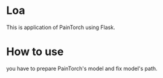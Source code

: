 Loa
===
This is application of PainTorch using Flask.

# How to use
you have to prepare PainTorch's model and fix model's path.
